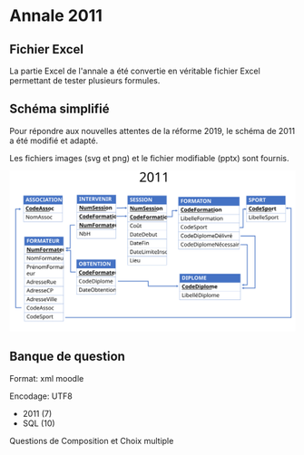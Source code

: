 # Annale 2011

## Fichier Excel

La partie Excel de l'annale a été convertie en véritable fichier Excel permettant de tester plusieurs formules.



## Schéma simplifié

Pour répondre aux nouvelles attentes de la réforme 2019, le schéma de 2011 a été modifié et adapté.

Les fichiers images (svg et png) et le fichier modifiable (pptx) sont fournis.

![Schéma 2011 simplifié](./2011-simple.svg)

## Banque de question

Format: xml moodle

Encodage: UTF8


* 2011 (7)
 * SQL (10)

Questions de Composition et Choix multiple
